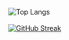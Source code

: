 ![Top Langs](https://github-readme-stats.vercel.app/api/top-langs/?username=nragland37&layout=compact)
<br/>
<br/>
[![GitHub Streak](https://streak-stats.demolab.com?user=nragland37&theme=dark&hide_border=true&border_radius=14.9&mode=weekly)](https://git.io/streak-stats)

<!--
**nragland37/nragland37** is a ✨ _special_ ✨ repository because its `README.md` (this file) appears on your GitHub profile.

Here are some ideas to get you started:

- 🔭 I’m currently working on ...
- 🌱 I’m currently learning ...
- 👯 I’m looking to collaborate on ...
- 🤔 I’m looking for help with ...
- 💬 Ask me about ...
- 📫 How to reach me: ...
- 😄 Pronouns: ...
- ⚡ Fun fact: ...
-->
